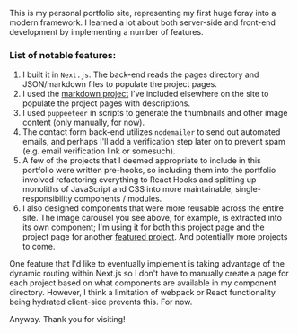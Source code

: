 This is my personal portfolio site, representing my first huge foray into a modern framework. I learned a lot about both server-side and front-end development by implementing a number of features.

### List of notable features:

1. I built it in `Next.js`. The back-end reads the pages directory and JSON/markdown files to populate the project pages.
2. I used the [markdown project] I've included elsewhere on the site to populate the project pages with descriptions.
3. I used `puppeeteer` in scripts to generate the thumbnails and other image content (only manually, for now).
4. The contact form back-end utilizes `nodemailer` to send out automated emails, and perhaps I'll add a verification step later on to prevent spam (e.g. email verification link or somesuch).
5. A few of the projects that I deemed appropriate to include in this portfolio were written pre-hooks, so including them into the portfolio involved refactoring everything to React Hooks and splitting up monoliths of JavaScript and CSS into more maintainable, single-responsibility components / modules.
6. I also designed components that were more reusable across the entire site. The image carousel you see above, for example, is extracted into its own component; I'm using it for both this project page and the project page for another [featured project]. And potentially more projects to come.

One feature that I'd like to eventually implement is taking advantage of the dynamic routing within Next.js so I don't have to manually create a page for each project based on what components are available in my component directory. However, I think a limitation of webpack or React functionality being hydrated client-side prevents this. For now.

Anyway. Thank you for visiting!

[markdown project]: /other/Markdown
[featured project]: /featured/BlockBuildersGC
